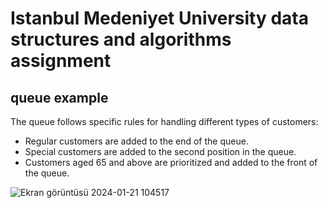 # Istanbul Medeniyet University data structures and algorithms assignment

## queue example

The queue follows specific rules for handling different types of customers:

- Regular customers are added to the end of the queue.
- Special customers are added to the second position in the queue.
- Customers aged 65 and above are prioritized and added to the front of the queue.


![Ekran görüntüsü 2024-01-21 104517](https://github.com/hasanozz/queue-example/assets/123468504/87ec1718-6623-4514-9711-9c496b5cd4fe)
